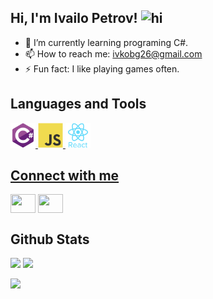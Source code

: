 ## Hi, I'm Ivailo Petrov! <img src="https://c.tenor.com/yWSRmymbuBkAAAAM/waving-hi.gif" width="28px" alt="hi">
- 🌱 I’m currently learning programing C#.
- 📫 How to reach me: ivkobg26@gmail.com
- ⚡ Fun fact: I like playing games often.
 
 
## Languages and Tools
<p align="left"> <a href="https://raw.githubusercontent.com/devicons/devicon/1119b9f84c0290e0f0b38982099a2bd027a48bf1/icons/csharp/csharp-original.svg" target="_blank"> <img src="https://github.com/devicons/devicon/blob/master/icons/csharp/csharp-original.svg" alt="csharp" width="40" height="40"/> </a> <a href="https://raw.githubusercontent.com/devicons/devicon/1119b9f84c0290e0f0b38982099a2bd027a48bf1/icons/javascript/javascript-original.svg" target="_blank"> <img src="https://github.com/devicons/devicon/blob/master/icons/javascript/javascript-original.svg" alt="javascript" width="40" height="40"/> </a> <a href="https://raw.githubusercontent.com/devicons/devicon/1119b9f84c0290e0f0b38982099a2bd027a48bf1/icons/react/react-original-wordmark.svg" target="_blank"> <img src="https://github.com/devicons/devicon/blob/master/icons/react/react-original-wordmark.svg" alt="react" width="40" height="40"/> </p>
 
 ## Connect with me
<p align="left">
<a href="https://github.com/IvailoPetrov06" target="blank"><img align="center" src="https://cdn.jsdelivr.net/npm/simple-icons@3.0.1/icons/instagram.svg" alt="" height="30" width="40" /></a>
<a href="https://github.com/IvailoPetrov06" target="blank"><img align="center" src="https://cdn.jsdelivr.net/npm/simple-icons@3.0.1/icons/youtube.svg" alt="" height="30" width="40" /></a>
</p>

## Github Stats
 <img src="https://github-readme-stats.vercel.app/api?username=IvailoPetrov06&theme=radical&show_icons=true">
 
<img src="https://github-readme-stats.vercel.app/api/top-langs/?username=IvailoPetrov06&show_icons=true&theme=radical">

![](https://komarev.com/ghpvc/?username=IvailoPetrov06&color=blue)
